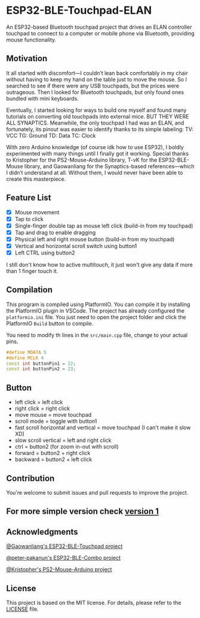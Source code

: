 # ESP32-BLE-Touchpad-ELAN

 An ESP32-based Bluetooth touchpad project that drives an ELAN controller touchpad to connect to a computer or mobile phone via Bluetooth, providing mouse functionality.

## Motivation

It all started with discomfort—I couldn’t lean back comfortably in my chair without having to keep my hand on the table just to move the mouse. So I searched to see if there were any USB touchpads, but the prices were outrageous. Then I looked for Bluetooth touchpads, but only found ones bundled with mini keyboards.

Eventually, I started looking for ways to build one myself and found many tutorials on converting old touchpads into external mice. BUT THEY WERE ALL SYNAPTICS. Meanwhile, the only touchpad I had was an ELAN, and fortunately, its pinout was easier to identify thanks to its simple labeling:
TV: VCC
TG: Ground
TD: Data
TC: Clock

With zero Arduino knowledge (of course idk how to use ESP32), I boldly experimented with many things until I finally got it working. Special thanks to Kristopher for the PS2-Mouse-Arduino library, T-vK for the ESP32-BLE-Mouse library, and Gaowanliang for the Synaptics-based references—which I didn’t understand at all. Without them, I would never have been able to create this masterpiece.


## Feature List

- [x] Mouse movement
- [x] Tap to click
- [x] Single-finger double tap as mouse left click (build-in from my touchpad)
- [x] Tap and drag to enable dragging
- [x] Physical left and right mouse button (build-in from my touchpad)
- [x] Vertical and horizontal scroll switch using button1
- [x] Left CTRL using button2

I still don't know how to active multitouch, it just won't give any data if more than 1 finger touch it.

## Compilation

This program is compiled using PlatformIO. You can compile it by installing the PlatformIO plugin in VSCode. The project has already configured the `platformio.ini` file. You just need to open the project folder and click the PlatformIO `Build` button to compile.

You need to modify th lines in the `src/main.cpp` file, change to your actual pins.

```cpp
#define MDATA 5
#define MCLK 4
const int buttonPin1 = 22;
const int buttonPin2 = 23;
```

## Button
- left click = left click
- right click = right click
- move mouse = move touchpad
- scroll mode = toggle with button1
- fast scroll horizontal and vertical = move touchpad (I can't make it slow XD)
- slow scroll vertical = left and right click
- ctrl = button2 (for zoom in-out with scroll)
- forward = button2 + right click
- backward = button2 + left click

## Contribution

You're welcome to submit issues and pull requests to improve the project.

## For more simple version check [version 1](https://github.com/eroge69/ESP32-BLE-Touchpad-ELAN/tree/1)

## Acknowledgments

[@Gaowanliang's ESP32-BLE-Touchpad project](https://github.com/gaowanliang/ESP32-BLE-Touchpad)

[@peter-pakanun's ESP32-BLE-Combo project](https://github.com/peter-pakanun/ESP32-BLE-Combo)

[@Kristopher's PS2-Mouse-Arduino project](https://github.com/kristopher/PS2-Mouse-Arduino)

## License

This project is based on the MIT license. For details, please refer to the [LICENSE](LICENSE) file.
